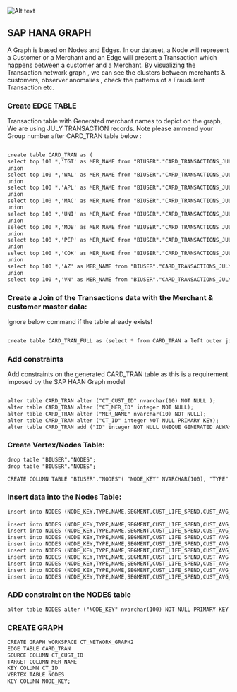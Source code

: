![Alt text](images/pg-532b0.jpg?raw=true "Title")
## SAP HANA GRAPH

A Graph is based on Nodes and Edges. In our dataset, a Node will represent a Customer or a Merchant and an Edge will present a Transaction which happens between a customer and a Merchant. By visualizing the Transaction network graph , we can see the clusters between merchants & customers, observer anomalies , check the patterns of a Fraudulent Transaction etc.

### Create EDGE TABLE 
Transaction table with Generated merchant names to depict on the graph, We are using JULY TRANSACTION records.
Note please ammend your Group number after CARD_TRAN table below : 


```markdown

create table CARD_TRAN as (
select top 100 *,'TGT' as MER_NAME from "BIUSER"."CARD_TRANSACTIONS_JULY_2020" where CT_MER_ID='7010'
union
select top 100 *,'WAL' as MER_NAME from "BIUSER"."CARD_TRANSACTIONS_JULY_2020" where CT_MER_ID='7011'
union
select top 100 *,'APL' as MER_NAME from "BIUSER"."CARD_TRANSACTIONS_JULY_2020" where CT_MER_ID='6927'
union
select top 100 *,'MAC' as MER_NAME from "BIUSER"."CARD_TRANSACTIONS_JULY_2020" where CT_MER_ID='6059'
union
select top 100 *,'UNI' as MER_NAME from "BIUSER"."CARD_TRANSACTIONS_JULY_2020" where CT_MER_ID='7238'
union
select top 100 *,'MOB' as MER_NAME from "BIUSER"."CARD_TRANSACTIONS_JULY_2020" where CT_MER_ID='5655'
union
select top 100 *,'PEP' as MER_NAME from "BIUSER"."CARD_TRANSACTIONS_JULY_2020" where CT_MER_ID='5877'
union
select top 100 *,'COK' as MER_NAME from "BIUSER"."CARD_TRANSACTIONS_JULY_2020" where CT_MER_ID='5209'
union
select top 100 *,'AZ' as MER_NAME from "BIUSER"."CARD_TRANSACTIONS_JULY_2020" where CT_MER_ID='6604'
union
select top 100 *,'VN' as MER_NAME from "BIUSER"."CARD_TRANSACTIONS_JULY_2020" where CT_MER_ID='7897');
```


### Create a Join of the Transactions data with the Merchant & customer master data:
Ignore below command if the table already exists!
```markdown

create table CARD_TRAN_FULL as (select * from CARD_TRAN a left outer join SOURCEDATA.MERCHANT_CA b on a.CT_MER_ID=b.MER_ID left outer join SOURCEDATA.CUSTOMER c on c.CUST_ID=a.CT_CUST_ID);
```

### Add constraints 
Add constraints on the generated CARD_TRAN table as this is a requirement imposed by the SAP HAAN Graph model

```markdown

alter table CARD_TRAN alter ("CT_CUST_ID" nvarchar(10) NOT NULL );
alter table CARD_TRAN alter ("CT_MER_ID" integer NOT NULL);
alter table CARD_TRAN alter ("MER_NAME" nvarchar(10) NOT NULL);
alter table CARD_TRAN alter ("CT_ID" integer NOT NULL PRIMARY KEY);
alter table CARD_TRAN add ("ID" integer NOT NULL UNIQUE GENERATED ALWAYS AS IDENTITY );
```

### Create Vertex/Nodes Table:
```markdown
drop table "BIUSER"."NODES";
drop table "BIUSER"."NODES";

CREATE COLUMN TABLE "BIUSER"."NODES"( "NODE_KEY" NVARCHAR(100), "TYPE" NVARCHAR(100), "NAME" NVARCHAR(100), "SEGMENT" NVARCHAR(10), "CUST_LIFE_SPEND" NVARCHAR(10), "CUST_AVG_SPEND" NVARCHAR(10), "CUST_INCOME" NVARCHAR(10), "STREET" NVARCHAR(100), "POSTCODE" NVARCHAR(100), "COUNTY" NVARCHAR(100), "STATE" NVARCHAR(10), "COUNTRY" NVARCHAR(5), "LAT" NVARCHAR(100), "LON" NVARCHAR(100));
```

### Insert data into the Nodes Table:

```markdown
insert into NODES (NODE_KEY,TYPE,NAME,SEGMENT,CUST_LIFE_SPEND,CUST_AVG_SPEND,CUST_INCOME,STREET,POSTCODE,COUNTY,STATE,COUNTRY,LAT,LON) select distinct(CT_CUST_ID), 'CUSTOMER' AS TYPE, CUST_NAME AS NAME,CUST_SEGMENT as SEGMENT,'' as CUST_LIFE_SPEND,'' as CUST_AVG_SPEND,'' as CUST_INCOME,'' as STREET,'' as POSTCODE,'' as COUNTY,'CA' as STATE,'US' AS COUNTRY,'' as LAT,'' as LON from CARD_TRAN_FULL;

insert into NODES (NODE_KEY,TYPE,NAME,SEGMENT,CUST_LIFE_SPEND,CUST_AVG_SPEND,CUST_INCOME,STREET,POSTCODE,COUNTY,STATE,COUNTRY,LAT,LON) select 'TGT' as NODE_KEY, 'MERCHANT' AS TYPE, 'TARGET' AS NAME,MER_SEGMENT as SEGMENT,'' as CUST_LIFE_SPEND,'' as CUST_AVG_SPEND,'' as CUST_INCOME,STREET,POSTCODE,COUNTY,'CA' as STATE,'US' AS COUNTRY,LAT,LON from SOURCEDATA.MERCHANT_CA where MER_ID='7010';
insert into NODES (NODE_KEY,TYPE,NAME,SEGMENT,CUST_LIFE_SPEND,CUST_AVG_SPEND,CUST_INCOME,STREET,POSTCODE,COUNTY,STATE,COUNTRY,LAT,LON) select 'WAL' as NODE_KEY, 'MERCHANT' AS TYPE, 'WALMART' AS NAME,MER_SEGMENT as SEGMENT,'' as CUST_LIFE_SPEND,'' as CUST_AVG_SPEND,'' as CUST_INCOME,STREET,POSTCODE,COUNTY,'CA' as STATE,'US' AS COUNTRY,LAT,LON from SOURCEDATA.MERCHANT_CA where MER_ID='7011';
insert into NODES (NODE_KEY,TYPE,NAME,SEGMENT,CUST_LIFE_SPEND,CUST_AVG_SPEND,CUST_INCOME,STREET,POSTCODE,COUNTY,STATE,COUNTRY,LAT,LON) select 'APL' as NODE_KEY, 'MERCHANT' AS TYPE, 'APL' AS NAME,MER_SEGMENT as SEGMENT,'' as CUST_LIFE_SPEND,'' as CUST_AVG_SPEND,'' as CUST_INCOME,STREET,POSTCODE,COUNTY,'CA' as STATE,'US' AS COUNTRY,LAT,LON from SOURCEDATA.MERCHANT_CA where MER_ID='6927';
insert into NODES (NODE_KEY,TYPE,NAME,SEGMENT,CUST_LIFE_SPEND,CUST_AVG_SPEND,CUST_INCOME,STREET,POSTCODE,COUNTY,STATE,COUNTRY,LAT,LON) select 'MAC' as NODE_KEY, 'MERCHANT' AS TYPE, 'MAC' AS NAME,MER_SEGMENT as SEGMENT,'' as CUST_LIFE_SPEND,'' as CUST_AVG_SPEND,'' as CUST_INCOME,STREET,POSTCODE,COUNTY,'CA' as STATE,'US' AS COUNTRY,LAT,LON from SOURCEDATA.MERCHANT_CA where MER_ID='6059';
insert into NODES (NODE_KEY,TYPE,NAME,SEGMENT,CUST_LIFE_SPEND,CUST_AVG_SPEND,CUST_INCOME,STREET,POSTCODE,COUNTY,STATE,COUNTRY,LAT,LON) select 'UNI' as NODE_KEY, 'MERCHANT' AS TYPE, 'UNI' AS NAME,MER_SEGMENT as SEGMENT,'' as CUST_LIFE_SPEND,'' as CUST_AVG_SPEND,'' as CUST_INCOME,STREET,POSTCODE,COUNTY,'CA' as STATE,'US' AS COUNTRY,LAT,LON from SOURCEDATA.MERCHANT_CA where MER_ID='7238';
insert into NODES (NODE_KEY,TYPE,NAME,SEGMENT,CUST_LIFE_SPEND,CUST_AVG_SPEND,CUST_INCOME,STREET,POSTCODE,COUNTY,STATE,COUNTRY,LAT,LON) select 'MOB' as NODE_KEY, 'MERCHANT' AS TYPE, 'MOB' AS NAME,MER_SEGMENT as SEGMENT,'' as CUST_LIFE_SPEND,'' as CUST_AVG_SPEND,'' as CUST_INCOME,STREET,POSTCODE,COUNTY,'CA' as STATE,'US' AS COUNTRY,LAT,LON from SOURCEDATA.MERCHANT_CA where MER_ID='5655';
insert into NODES (NODE_KEY,TYPE,NAME,SEGMENT,CUST_LIFE_SPEND,CUST_AVG_SPEND,CUST_INCOME,STREET,POSTCODE,COUNTY,STATE,COUNTRY,LAT,LON) select 'PEP' as NODE_KEY, 'MERCHANT' AS TYPE, 'PEP' AS NAME,MER_SEGMENT as SEGMENT,'' as CUST_LIFE_SPEND,'' as CUST_AVG_SPEND,'' as CUST_INCOME,STREET,POSTCODE,COUNTY,'CA' as STATE,'US' AS COUNTRY,LAT,LON from SOURCEDATA.MERCHANT_CA where MER_ID='5877';
insert into NODES (NODE_KEY,TYPE,NAME,SEGMENT,CUST_LIFE_SPEND,CUST_AVG_SPEND,CUST_INCOME,STREET,POSTCODE,COUNTY,STATE,COUNTRY,LAT,LON) select 'AZ' as NODE_KEY, 'MERCHANT' AS TYPE, 'AZ' AS NAME,MER_SEGMENT as SEGMENT,'' as CUST_LIFE_SPEND,'' as CUST_AVG_SPEND,'' as CUST_INCOME,STREET,POSTCODE,COUNTY,'CA' as STATE,'US' AS COUNTRY,LAT,LON from SOURCEDATA.MERCHANT_CA where MER_ID='5209';
insert into NODES (NODE_KEY,TYPE,NAME,SEGMENT,CUST_LIFE_SPEND,CUST_AVG_SPEND,CUST_INCOME,STREET,POSTCODE,COUNTY,STATE,COUNTRY,LAT,LON) select 'VN' as NODE_KEY, 'MERCHANT' AS TYPE, 'VN' AS NAME,MER_SEGMENT as SEGMENT,'' as CUST_LIFE_SPEND,'' as CUST_AVG_SPEND,'' as CUST_INCOME,STREET,POSTCODE,COUNTY,'CA' as STATE,'US' AS COUNTRY,LAT,LON from SOURCEDATA.MERCHANT_CA where MER_ID='7897';
```
### ADD constraint on the NODES table
```markdown
alter table NODES alter ("NODE_KEY" nvarchar(100) NOT NULL PRIMARY KEY );
```

### CREATE GRAPH
```markdown
CREATE GRAPH WORKSPACE CT_NETWORK_GRAPH2
EDGE TABLE CARD_TRAN
SOURCE COLUMN CT_CUST_ID
TARGET COLUMN MER_NAME
KEY COLUMN CT_ID
VERTEX TABLE NODES
KEY COLUMN NODE_KEY;

```
